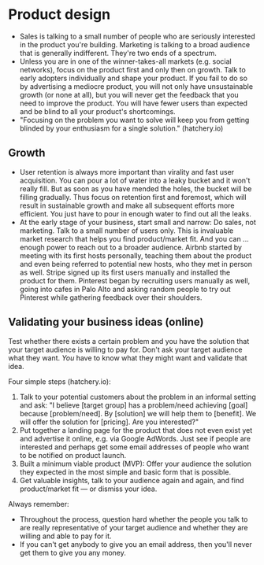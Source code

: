 # Product design

 * Sales is talking to a small number of people who are seriously interested in the product you're building. Marketing is talking to a broad audience that is generally indifferent. They're two ends of a spectrum.
 * Unless you are in one of the winner-takes-all markets (e.g. social networks), focus on the product first and only then on growth. Talk to early adopters individually and shape your product. If you fail to do so by advertising a mediocre product, you will not only have unsustainable growth (or none at all), but you will never get the feedback that you need to improve the product. You will have fewer users than expected and be blind to all your product's shortcomings.
 * "Focusing on the problem you want to solve will keep you from getting blinded by your enthusiasm for a single solution." (hatchery.io)

## Growth

 * User retention is always more important than virality and fast user acquisition. You can pour a lot of water into a leaky bucket and it won't really fill. But as soon as you have mended the holes, the bucket will be filling gradually. Thus focus on retention first and foremost, which will result in sustainable growth and make all subsequent efforts more efficient. You just have to pour in enough water to find out all the leaks.
 * At the early stage of your business, start small and narrow: Do sales, not marketing. Talk to a small number of users only. This is invaluable market research that helps you find product/market fit. And you can ... enough power to reach out to a broader audience. Airbnb started by meeting with its first hosts personally, teaching them about the product and even being referred to potential new hosts, who they met in person as well. Stripe signed up its first users manually and installed the product for them. Pinterest began by recruiting users manually as well, going into cafes in Palo Alto and asking random people to try out Pinterest while gathering feedback over their shoulders.

## Validating your business ideas (online)

Test whether there exists a certain problem and you have the solution that your target audience is willing to pay for. Don't ask your target audience what they want. *You* have to know what they might want and validate that idea.

Four simple steps (hatchery.io):

 1. Talk to your potential customers about the problem in an informal setting and ask: "I believe [target group] has a problem/need achieving [goal] because [problem/need]. By [solution] we will help them to [benefit]. We will offer the solution for [pricing]. Are you interested?"
 2. Put together a landing page for the product that does not even exist yet and advertise it online, e.g. via Google AdWords. Just see if people are interested and perhaps get some email addresses of people who want to be notified on product launch.
 3. Built a minimum viable product (MVP): Offer your audience the solution they expected in the most simple and basic form that is possible.
 4. Get valuable insights, talk to your audience again and again, and find product/market fit — or dismiss your idea.

Always remember:

 * Throughout the process, question hard whether the people you talk to are really representative of your target audience and whether they are willing and able to pay for it.
 * If you can't get anybody to give you an email address, then you'll never get them to give you any money.
